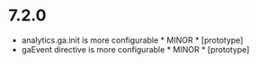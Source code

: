 7.2.0
=====

- analytics.ga.init is more configurable * MINOR * [prototype]
- gaEvent directive is more configurable * MINOR * [prototype]